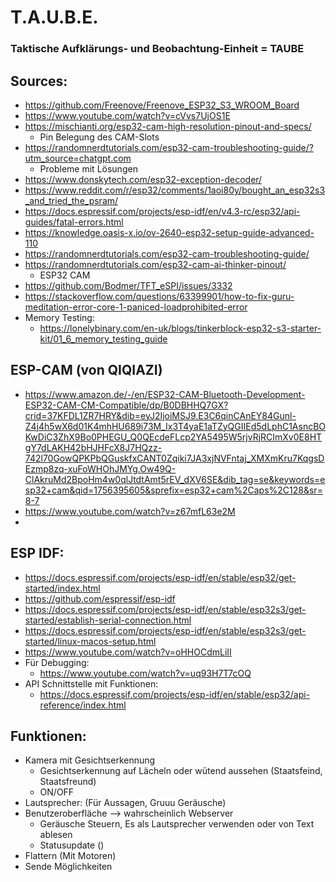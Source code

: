 # T.A.U.B.E.
### Taktische Aufklärungs- und Beobachtung-Einheit = TAUBE



## Sources:
- https://github.com/Freenove/Freenove_ESP32_S3_WROOM_Board
- https://www.youtube.com/watch?v=cVvs7UjOS1E
- https://mischianti.org/esp32-cam-high-resolution-pinout-and-specs/
  - Pin Belegung des CAM-Slots
- https://randomnerdtutorials.com/esp32-cam-troubleshooting-guide/?utm_source=chatgpt.com
  - Probleme mit Lösungen
- https://www.donskytech.com/esp32-exception-decoder/
- https://www.reddit.com/r/esp32/comments/1aoi80y/bought_an_esp32s3_and_tried_the_psram/
- https://docs.espressif.com/projects/esp-idf/en/v4.3-rc/esp32/api-guides/fatal-errors.html
- https://knowledge.oasis-x.io/ov-2640-esp32-setup-guide-advanced-110
- https://randomnerdtutorials.com/esp32-cam-troubleshooting-guide/
- https://randomnerdtutorials.com/esp32-cam-ai-thinker-pinout/  
  - ESP32 CAM
- https://github.com/Bodmer/TFT_eSPI/issues/3332
- https://stackoverflow.com/questions/63399901/how-to-fix-guru-meditation-error-core-1-paniced-loadprohibited-error
- Memory Testing:
  - https://lonelybinary.com/en-uk/blogs/tinkerblock-esp32-s3-starter-kit/01_6_memory_testing_guide
 
## ESP-CAM (von QIQIAZI)
- https://www.amazon.de/-/en/ESP32-CAM-Bluetooth-Development-ESP32-CAM-CM-Compatible/dp/B0DBHHQ7GX?crid=37KFDL1ZR7HRY&dib=eyJ2IjoiMSJ9.E3C6qinCAnEY84Gunl-Z4j4h5wX6d01K4mhHU689i73M_Ix3T4yaE1aTZyQGIIEd5dLphC1AsncBOKwDiC3ZhX9Bo0PHEGU_Q0QEcdeFLcp2YA5495W5rjvRjRCImXv0E8HTgY7dLAKH42bHJHFcX8J7HQzz-742l70GowQPKPbQGuskfxCANT0Zqiki7JA3xjNVFntaj_XMXmKru7KqgsDEzmp8zq-xuFoWHOhJMYg.Ow49Q-ClAkruMd2BpoHm4w0qlJtdtAmt5rEV_dXV6SE&dib_tag=se&keywords=esp32+cam&qid=1756395605&sprefix=esp32+cam%2Caps%2C128&sr=8-7
- https://www.youtube.com/watch?v=z67mfL63e2M
- 

## ESP IDF:
- https://docs.espressif.com/projects/esp-idf/en/stable/esp32/get-started/index.html
- https://github.com/espressif/esp-idf
- https://docs.espressif.com/projects/esp-idf/en/stable/esp32s3/get-started/establish-serial-connection.html
- https://docs.espressif.com/projects/esp-idf/en/stable/esp32s3/get-started/linux-macos-setup.html
- https://www.youtube.com/watch?v=oHHOCdmLiII
- Für Debugging:
  - https://www.youtube.com/watch?v=uq93H7T7cOQ
- API Schnittstelle mit Funktionen:
  - https://docs.espressif.com/projects/esp-idf/en/stable/esp32/api-reference/index.html

## Funktionen:
- Kamera mit Gesichtserkennung
  - Gesichtserkennung auf Lächeln oder wütend aussehen (Staatsfeind, Staatsfreund)
  - ON/OFF
- Lautsprecher: (Für Aussagen, Gruuu Geräusche)
- Benutzeroberfläche --> wahrscheinlich Webserver
  - Geräusche Steuern, Es als Lautsprecher verwenden oder von Text ablesen
  - Statusupdate ()
- Flattern (Mit Motoren)
- Sende Möglichkeiten

